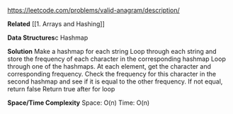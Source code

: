 https://leetcode.com/problems/valid-anagram/description/

**Related**
	[[1. Arrays and Hashing]]

**Data Structures**c
	Hashmap

**Solution**
	Make a hashmap for each string
	Loop through each string and store the frequency of each character in the corresponding hashmap
	Loop through one of the hashmaps. At each element, get the character and corresponding frequency. 
	Check the frequency for this character in the second hashmap and see if it is equal to the other frequency. 
	If not equal, return false
	Return true after for loop

**Space/Time Complexity**
	Space: O(n)
	Time: O(n)